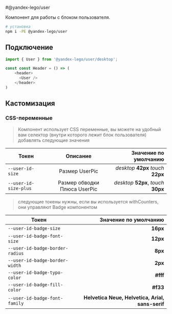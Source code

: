 #@yandex-lego/user

Компонент для работы с блоком пользователя.

```bash
# установка
npm i -PE @yandex-lego/user
```

## Подключение

```ts
import { User } from '@yandex-lego/user/desktop';

const const Header = () => (
    <header>
      <User />
    </header>
)
```

## Кастомизация 

### CSS-переменные
> Компонент использует CSS переменные, вы можете на удобный вам селектор (внутри которого лежит блок пользователя) добавлять следующие значения

| Токен                 |           Описание           |                Значение по умолчанию |
| --------------------- | :--------------------------: | -----------------------------------: |
| `--user-id-size`      |        Размер UserPic        |  _desktop_ **42px** _touch_ **22px** |
| `--user-id-size-plus` | Размер обводки Плюса UserPic | _desktop_ **52px**, _touch_ **30px** |


> следующие токены нужны, если вы используется withCounters, они управляют Badge компонентом 

| Токен                           |                            Значение по умолчанию |
| ------------------------------- | -----------------------------------------------: |
| `--user-id-badge-size`          |                                         **16px** |
| `--user-id-badge-font-size`     |                                         **12px** |
| `--user-id-badge-border-radius` |                                          **8px** |
| `--user-id-badge-border-width`  |                                          **2px** |
| `--user-id-badge-typo-color`    |                                         **#fff** |
| `--user-id-badge-fill-color`    |                                         **#f33** |
| `--user-id-badge-font-family`   | **Helvetica Neue, Helvetica, Arial, sans-serif** |
